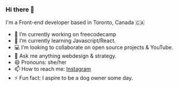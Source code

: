 ### Hi there 👋
I'm a Front-end developer based in Toronto, Canada 🇨🇦
- 🔭  I’m currently working on freecodecamp
- 🌱  I’m currently learning Javascript/React.
- 💻  I’m looking to collaborate on open source projects & YouTube.
- 💬  Ask me anything webdesign & strategy.
- 😄  Pronouns: she/her
- 📫  How to reach me: [Instagram](https://www.instagram.com/chanel_codes/)
- ⚡  Fun fact: I aspire to be a dog owner some day.
